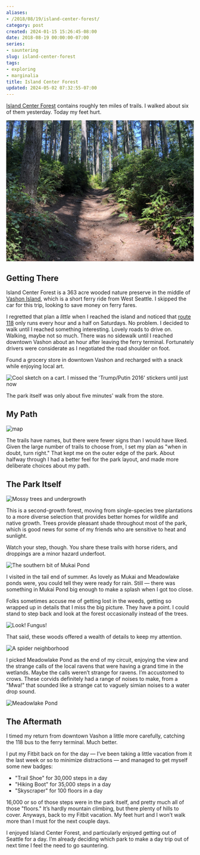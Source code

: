 ```yaml
---
aliases:
- /2018/08/19/island-center-forest/
category: post
created: 2024-01-15 15:26:45-08:00
date: 2018-08-19 00:00:00-07:00
series:
- sauntering
slug: island-center-forest
tags:
- exploring
- marginalia
title: Island Center Forest
updated: 2024-05-02 07:32:55-07:00
---
```


[Island Center Forest](https://www.wta.org/go-hiking/hikes/island-center-forest) contains roughly ten miles of trails. I walked about six of them yesterday. Today my feet hurt.

<!-- more -->

![attachments/img/2018/cover-2018-08-19.jpg](../../../attachments/img/2018/cover-2018-08-19.jpg)

## Getting There

Island Center Forest is a 363 acre wooded nature preserve in the middle of [Vashon Island](http://www.vashonchamber.com/), which is a short ferry ride from West Seattle. I skipped the car for this trip, looking to save money on ferry fares.

I regretted that plan a *little* when I reached the island and noticed that [route 118](https://www.kingcounty.gov/depts/transportation/metro/schedules-maps/118-119.aspx) only runs every hour and a half on Saturdays. No problem. I decided to walk until I reached something interesting. Lovely roads to drive on. Walking, maybe not so much. There was no sidewalk until I reached downtown Vashon about an hour after leaving the ferry terminal. Fortunately drivers were considerate as I negotiated the road shoulder on foot.

Found a grocery store in downtown Vashon and recharged with a snack while enjoying local art.

![Cool sketch on a cart. I missed the 'Trump/Putin 2016' stickers until just now](attachments/img/2018/art-cart.jpg)

The park itself was only about five minutes' walk from the store.

## My Path

![map](attachments/img/2018/map.jpg "The trails I covered, more or less")

The trails have names, but there were fewer signs than I would have liked. Given the large number of trails to choose from, I set my plan as "when in doubt, turn right." That kept me on the outer edge of the park. About halfway through I had a better feel for the park layout, and made more deliberate choices about my path.

## The Park Itself

![Mossy trees and undergrowth](attachments/img/2018/mossy-trees.jpg)

This is a second-growth forest, moving from single-species tree plantations to a more diverse selection that provides better homes for wildlife and native growth. Trees provide pleasant shade throughout most of the park, which is good news for some of my friends who are sensitive to heat and sunlight.

Watch your step, though. You share these trails with horse riders, and droppings are a minor hazard underfoot.

![The southern bit of Mukai Pond](attachments/img/2018/mukai-pond.jpg)

I visited in the tail end of summer. As lovely as Mukai and Meadowlake ponds were, you could tell they were ready for rain. Still — there was something in Mukai Pond big enough to make a splash when I got too close.

Folks sometimes accuse me of getting lost in the weeds, getting so wrapped up in details that I miss the big picture. They have a point. I could stand to step back and look at the forest occasionally instead of the trees.

![Look! Fungus!](attachments/img/2018/fungus.jpg)

That said, these woods offered a wealth of details to keep my attention.

![A spider neighborhood](attachments/img/2018/cobwebs.jpg)

I picked Meadowlake Pond as the end of my circuit, enjoying the view and the strange calls of the local ravens that were having a grand time in the wetlands. Maybe the calls weren’t strange for ravens. I’m accustomed to crows. These corvids definitely had a range of noises to make, from a "Mwa!" that sounded like a strange cat to vaguely simian noises to a water drop sound.

![Meadowlake Pond](attachments/img/2018/meadowlake-pond.jpg)

## The Aftermath

I timed my return from downtown Vashon a little more carefully, catching the 118 bus to the ferry terminal. Much better.

I put my Fitbit back on for the day — I’ve been taking a little vacation from it the last week or so to minimize distractions — and managed to get myself some new badges:

* "Trail Shoe" for 30,000 steps in a day
* "Hiking Boot" for 35,000 steps in a day
* "Skyscraper" for 100 floors in a day

16,000 or so of those steps were in the park itself, and pretty much all of those "floors." It’s hardly mountain climbing, but there plenty of hills to cover. Anyways, back to my Fitbit vacation. My feet hurt and I won’t walk more than I must for the next couple days.

I enjoyed Island Center Forest, and particularly enjoyed getting out of Seattle for a day. I’m already deciding which park to make a day trip out of next time I feel the need to go sauntering.